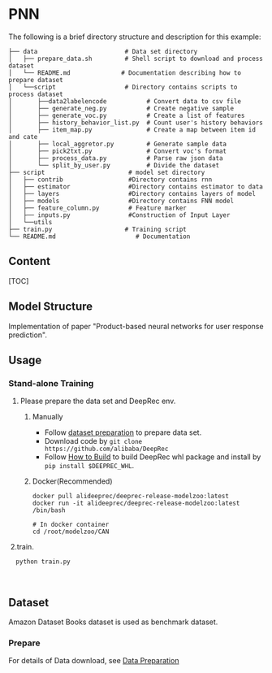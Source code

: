 # PNN

The following is a brief directory structure and description for this example:



```
├── data                        # Data set directory
│   ├── prepare_data.sh         # Shell script to download and process dataset
│   └── README.md              # Documentation describing how to prepare dataset
│	└──script                   # Directory contains scripts to process dataset
│       ├──data2labelencode           # Convert data to csv file
│       ├── generate_neg.py           # Create negative sample
│       ├── generate_voc.py           # Create a list of features
│       ├── history_behavior_list.py  # Count user's history behaviors
│       ├── item_map.py               # Create a map between item id and cate
│       ├── local_aggretor.py         # Generate sample data
│       ├── pick2txt.py               # Convert voc's format
│       ├── process_data.py           # Parse raw json data
│       └── split_by_user.py          # Divide the dataset
├── script                       # model set directory
│	├── contrib                  #Directory contains rnn
│	├── estimator                #Directory contains estimator to data
│	├── layers                   #Directory contains layers of model 
│	├── models                   #Directory contains FNN model
│	├── feature_column.py        # Feature marker
│	├── inputs.py                #Construction of Input Layer
│	└──utils
├── train.py                    # Training script
└── README.md                      # Documentation
```



## Content

[TOC]



## Model Structure

Implementation of paper "Product-based neural networks for user response prediction".



## Usage

### Stand-alone Training

1. Please prepare the data set and DeepRec env.

   1. Manually

      - Follow [dataset preparation](https://github.com/alibaba/DeepRec/tree/main/modelzoo/DIEN#prepare) to prepare data set.
      - Download code by `git clone https://github.com/alibaba/DeepRec`
      - Follow [How to Build](https://github.com/alibaba/DeepRec#how-to-build) to build DeepRec whl package and install by `pip install $DEEPREC_WHL`.

   2. Docker(Recommended)

      ```
      docker pull alideeprec/deeprec-release-modelzoo:latest
      docker run -it alideeprec/deeprec-release-modelzoo:latest /bin/bash
      
      # In docker container
      cd /root/modelzoo/CAN
      ```

​	2.train.

```
  python train.py
```

​	



## Dataset

 Amazon Dataset Books dataset is used as benchmark dataset.

### Prepare

For details of Data download, see [Data Preparation](https://github.com/Atomu2014/make-ipinyou-data)
